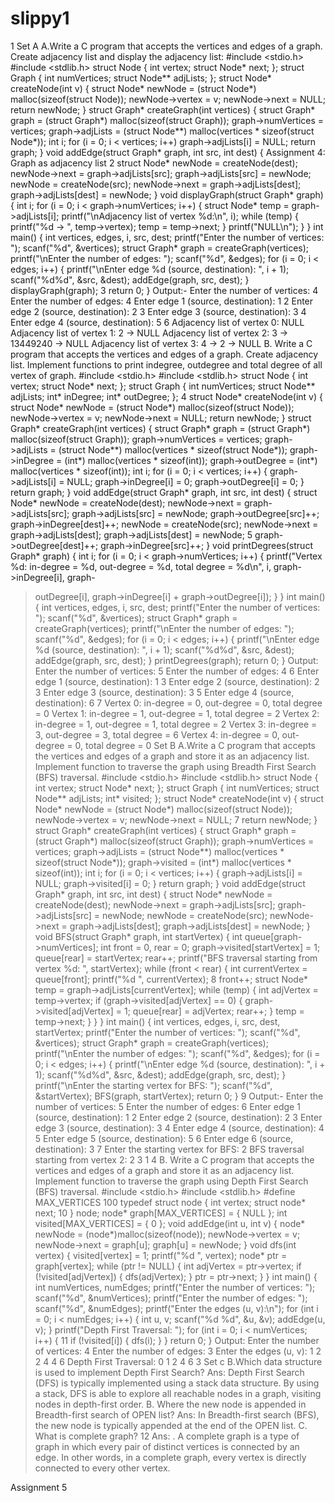 # slippy1
1
Set A
A.Write a C program that accepts the vertices and edges of
a graph. Create adjacency list and display the adjacency list:
#include <stdio.h>
#include <stdlib.h>
struct Node {
int vertex;
struct Node* next;
};
struct Graph {
int numVertices;
struct Node** adjLists;
};
struct Node* createNode(int v) {
struct Node* newNode = (struct Node*)
malloc(sizeof(struct Node));
newNode->vertex = v;
newNode->next = NULL;
return newNode;
}
struct Graph* createGraph(int vertices) {
struct Graph* graph = (struct Graph*)
malloc(sizeof(struct Graph));
graph->numVertices = vertices;
graph->adjLists = (struct Node**) malloc(vertices *
sizeof(struct Node*));
int i;
for (i = 0; i < vertices; i++)
graph->adjLists[i] = NULL;
return graph;
}
void addEdge(struct Graph* graph, int src, int dest) {
Assignment 4: Graph as adjacency list
2
struct Node* newNode = createNode(dest);
newNode->next = graph->adjLists[src];
graph->adjLists[src] = newNode;
newNode = createNode(src);
newNode->next = graph->adjLists[dest];
graph->adjLists[dest] = newNode;
}
void displayGraph(struct Graph* graph) {
int i;
for (i = 0; i < graph->numVertices; i++) {
struct Node* temp = graph->adjLists[i];
printf("\nAdjacency list of vertex %d:\n", i);
while (temp) {
printf("%d -> ", temp->vertex);
temp = temp->next;
}
printf("NULL\n");
}
}
int main() {
int vertices, edges, i, src, dest;
printf("Enter the number of vertices: ");
scanf("%d", &vertices);
struct Graph* graph = createGraph(vertices);
printf("\nEnter the number of edges: ");
scanf("%d", &edges);
for (i = 0; i < edges; i++) {
printf("\nEnter edge %d (source, destination): ",
i + 1);
scanf("%d%d", &src, &dest);
addEdge(graph, src, dest);
}
displayGraph(graph);
3
return 0;
}
Output:-
Enter the number of vertices: 4
Enter the number of edges: 4
Enter edge 1 (source, destination): 1 2
Enter edge 2 (source, destination): 2 3
Enter edge 3 (source, destination): 3 4
Enter edge 4 (source, destination): 5 6
Adjacency list of vertex 0: NULL
Adjacency list of vertex 1:
2 -> NULL
Adjacency list of vertex 2:
3 -> 13449240 -> NULL
Adjacency list of vertex 3:
4 -> 2 -> NULL
B. Write a C program that accepts the vertices and edges of a
graph. Create adjacency list. Implement functions to print indegree,
outdegree and total degree of all vertex of graph.
#include <stdio.h>
#include <stdlib.h>
struct Node {
int vertex;
struct Node* next;
};
struct Graph {
int numVertices;
struct Node** adjLists;
int* inDegree;
int* outDegree;
};
4
struct Node* createNode(int v) {
struct Node* newNode = (struct Node*)
malloc(sizeof(struct Node));
newNode->vertex = v;
newNode->next = NULL;
return newNode;
}
struct Graph* createGraph(int vertices) {
struct Graph* graph = (struct Graph*)
malloc(sizeof(struct Graph));
graph->numVertices = vertices;
graph->adjLists = (struct Node**) malloc(vertices *
sizeof(struct Node*));
graph->inDegree = (int*) malloc(vertices *
sizeof(int));
graph->outDegree = (int*) malloc(vertices *
sizeof(int));
int i;
for (i = 0; i < vertices; i++) {
graph->adjLists[i] = NULL;
graph->inDegree[i] = 0;
graph->outDegree[i] = 0;
}
return graph;
}
void addEdge(struct Graph* graph, int src, int dest) {
struct Node* newNode = createNode(dest);
newNode->next = graph->adjLists[src];
graph->adjLists[src] = newNode;
graph->outDegree[src]++;
graph->inDegree[dest]++;
newNode = createNode(src);
newNode->next = graph->adjLists[dest];
graph->adjLists[dest] = newNode;
5
graph->outDegree[dest]++;
graph->inDegree[src]++;
}
void printDegrees(struct Graph* graph) {
int i;
for (i = 0; i < graph->numVertices; i++) {
printf("Vertex %d: in-degree = %d, out-degree =
%d, total degree = %d\n", i, graph->inDegree[i], graph-
>outDegree[i], graph->inDegree[i] + graph->outDegree[i]);
}
}
int main() {
int vertices, edges, i, src, dest;
printf("Enter the number of vertices: ");
scanf("%d", &vertices);
struct Graph* graph = createGraph(vertices);
printf("\nEnter the number of edges: ");
scanf("%d", &edges);
for (i = 0; i < edges; i++) {
printf("\nEnter edge %d (source, destination): ",
i + 1);
scanf("%d%d", &src, &dest);
addEdge(graph, src, dest);
}
printDegrees(graph);
return 0;
}
Output: Enter the number of vertices: 5
Enter the number of edges: 4
6
Enter edge 1 (source, destination): 1 3
Enter edge 2 (source, destination): 2 3
Enter edge 3 (source, destination): 3 5
Enter edge 4 (source, destination): 6
7
Vertex 0: in-degree = 0, out-degree = 0, total degree = 0
Vertex 1: in-degree = 1, out-degree = 1, total degree = 2
Vertex 2: in-degree = 1, out-degree = 1, total degree = 2
Vertex 3: in-degree = 3, out-degree = 3, total degree = 6
Vertex 4: in-degree = 0, out-degree = 0, total degree = 0
Set B
A.Write a C program that accepts the vertices and edges of a graph and
store it as an adjacency list. Implement function to traverse the graph
using Breadth First Search (BFS) traversal.
#include <stdio.h>
#include <stdlib.h>
struct Node {
int vertex;
struct Node* next;
};
struct Graph {
int numVertices;
struct Node** adjLists;
int* visited;
};
struct Node* createNode(int v) {
struct Node* newNode = (struct Node*) malloc(sizeof(struct
Node));
newNode->vertex = v;
newNode->next = NULL;
7
return newNode;
}
struct Graph* createGraph(int vertices) {
struct Graph* graph = (struct Graph*) malloc(sizeof(struct
Graph));
graph->numVertices = vertices;
graph->adjLists = (struct Node**) malloc(vertices *
sizeof(struct Node*));
graph->visited = (int*) malloc(vertices * sizeof(int));
int i;
for (i = 0; i < vertices; i++) {
graph->adjLists[i] = NULL;
graph->visited[i] = 0;
}
return graph;
}
void addEdge(struct Graph* graph, int src, int dest) {
struct Node* newNode = createNode(dest);
newNode->next = graph->adjLists[src];
graph->adjLists[src] = newNode;
newNode = createNode(src);
newNode->next = graph->adjLists[dest];
graph->adjLists[dest] = newNode;
}
void BFS(struct Graph* graph, int startVertex) {
int queue[graph->numVertices];
int front = 0, rear = 0;
graph->visited[startVertex] = 1;
queue[rear] = startVertex;
rear++;
printf("BFS traversal starting from vertex %d: ",
startVertex);
while (front < rear) {
int currentVertex = queue[front];
printf("%d ", currentVertex);
8
front++;
struct Node* temp = graph->adjLists[currentVertex];
while (temp) {
int adjVertex = temp->vertex;
if (graph->visited[adjVertex] == 0) {
graph->visited[adjVertex] = 1;
queue[rear] = adjVertex;
rear++;
}
temp = temp->next;
}
}
}
int main() {
int vertices, edges, i, src, dest, startVertex;
printf("Enter the number of vertices: ");
scanf("%d", &vertices);
struct Graph* graph = createGraph(vertices);
printf("\nEnter the number of edges: ");
scanf("%d", &edges);
for (i = 0; i < edges; i++) {
printf("\nEnter edge %d (source, destination): ", i +
1);
scanf("%d%d", &src, &dest);
addEdge(graph, src, dest);
}
printf("\nEnter the starting vertex for BFS: ");
scanf("%d", &startVertex);
BFS(graph, startVertex);
return 0;
}
9
Output:- Enter the number of vertices: 5
Enter the number of edges: 6
Enter edge 1 (source, destination): 1 2
Enter edge 2 (source, destination): 2 3
Enter edge 3 (source, destination): 3 4
Enter edge 4 (source, destination): 4 5
Enter edge 5 (source, destination): 5 6
Enter edge 6 (source, destination): 3 7
Enter the starting vertex for BFS: 2
BFS traversal starting from vertex 2: 2 3 1 4
B. Write a C program that accepts the vertices and edges of a
graph and store it as an adjacency list. Implement function to
traverse the graph using Depth First Search (BFS) traversal.
#include <stdio.h>
#include <stdlib.h>
#define MAX_VERTICES 100
typedef struct node {
int vertex;
struct node* next;
10
} node;
node* graph[MAX_VERTICES] = { NULL };
int visited[MAX_VERTICES] = { 0 };
void addEdge(int u, int v) {
node* newNode = (node*)malloc(sizeof(node));
newNode->vertex = v;
newNode->next = graph[u];
graph[u] = newNode;
}
void dfs(int vertex) {
visited[vertex] = 1;
printf("%d ", vertex);
node* ptr = graph[vertex];
while (ptr != NULL) {
int adjVertex = ptr->vertex;
if (!visited[adjVertex]) {
dfs(adjVertex);
}
ptr = ptr->next;
}
}
int main() {
int numVertices, numEdges;
printf("Enter the number of vertices: ");
scanf("%d", &numVertices);
printf("Enter the number of edges: ");
scanf("%d", &numEdges);
printf("Enter the edges (u, v):\n");
for (int i = 0; i < numEdges; i++) {
int u, v;
scanf("%d %d", &u, &v);
addEdge(u, v);
}
printf("Depth First Traversal: ");
for (int i = 0; i < numVertices; i++) {
11
if (!visited[i]) {
dfs(i);
}
}
return 0;
}
Output:
Enter the number of vertices: 4
Enter the number of edges: 3
Enter the edges (u, v):
1 2
2 4
4 6
Depth First Traversal: 0 1 2 4 6 3
Set c
B.Which data structure is used to implement Depth First Search?
Ans: Depth First Search (DFS) is typically implemented using a stack data structure. By
using a stack, DFS is able to explore all reachable nodes in a graph, visiting nodes in
depth-first order.
B. Where the new node is appended in Breadth-first search of OPEN
list?
Ans: In Breadth-first search (BFS), the new node is typically appended at the end of
the OPEN list.
C. What is complete graph?
12
Ans: . A complete graph is a type of graph in which every pair of distinct
vertices is connected by an edge. In other words, in a complete graph, every
vertex is directly connected to every other vertex.



Assignment 5
